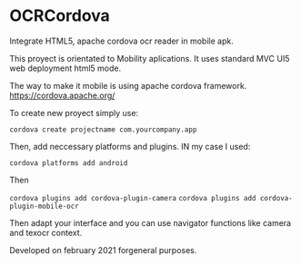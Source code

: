 # OCRCordova
Integrate HTML5, apache cordova ocr reader in mobile apk.

This proyect is orientated to Mobility aplications. It uses standard MVC UI5 web deployment html5 mode.

The way to make it mobile is using apache cordova framework.
https://cordova.apache.org/ 

To create new proyect simply use:

``` cordova create projectname com.yourcompany.app ```

Then, add neccessary platforms and plugins. IN my case I used:

``` cordova platforms add android ```

Then 

``` cordova plugins add cordova-plugin-camera ```
``` cordova plugins add cordova-plugin-mobile-ocr ```

Then adapt your interface and you can use navigator functions like camera and texocr context.

Developed on february 2021 forgeneral purposes.

